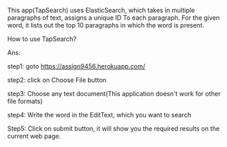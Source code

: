 This app(TapSearch) uses ElasticSearch, which takes in multiple paragraphs of text, assigns a unique ID To each paragraph.
For the given word, it lists out the top 10 paragraphs in which the word is present.

How to use TapSearch?

Ans:

step1: goto https://assign9456.herokuapp.com/


step2: click on Choose File button

step3: Choose any text document(This application doesn't work for other file formats)

step4: Write the word in the EditText, which you want to search

Step5: Click on submit button, it will show you the required results on the current web page.
